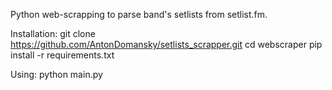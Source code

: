 Python web-scrapping to parse band's setlists from setlist.fm.

Installation:
git clone https://github.com/AntonDomansky/setlists_scrapper.git
cd webscraper
pip install -r requirements.txt

Using:
python main.py
